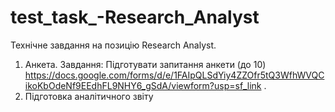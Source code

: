 # test_task_-Research_Analyst
Технічне завдання на позицію Research Analyst. 
1.  Анкета. Завдання: Підготувати запитання анкети (до 10) https://docs.google.com/forms/d/e/1FAIpQLSdYiy4ZZOfr5tQ3WfhWVQCikoKbOdeNf9EEdhFL9NHY6_gSdA/viewform?usp=sf_link .
2.  Підготовка аналітичного звіту
